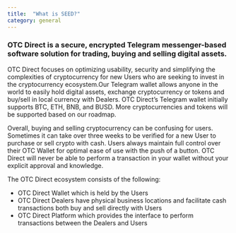 ```yaml
---
title:  "What is SEED?"
category: general
---
```


### OTC Direct is a secure, encrypted Telegram messenger-based software solution for trading, buying  and selling digital assets. 

OTC Direct focuses on optimizing usability, security and simplifying the complexities of cryptocurrency for new Users who are seeking to invest in the cryptocurrency ecosystem.Our Telegram wallet allows anyone in the world to easily hold digital assets, exchange cryptocurrency or tokens and buy/sell in local currency with Dealers. OTC Direct’s Telegram wallet initially supports BTC, ETH, BNB, and BUSD. More cryptocurrencies and tokens will be supported based on our roadmap.

Overall, buying and selling cryptocurrency can be confusing for users. Sometimes it can take over three weeks to be verified for a new User to purchase or sell crypto with cash. Users always maintain full control over their OTC Wallet for optimal ease of use with the push of a button. OTC Direct will never be able to perform a transaction in your wallet without your explicit approval and knowledge.

The OTC Direct ecosystem consists of the following:
- OTC Direct Wallet which is held by the Users
- OTC Direct Dealers have physical business locations and facilitate cash transactions both buy and sell directly with Users
- OTC Direct Platform which provides the interface to perform transactions between the Dealers and Users